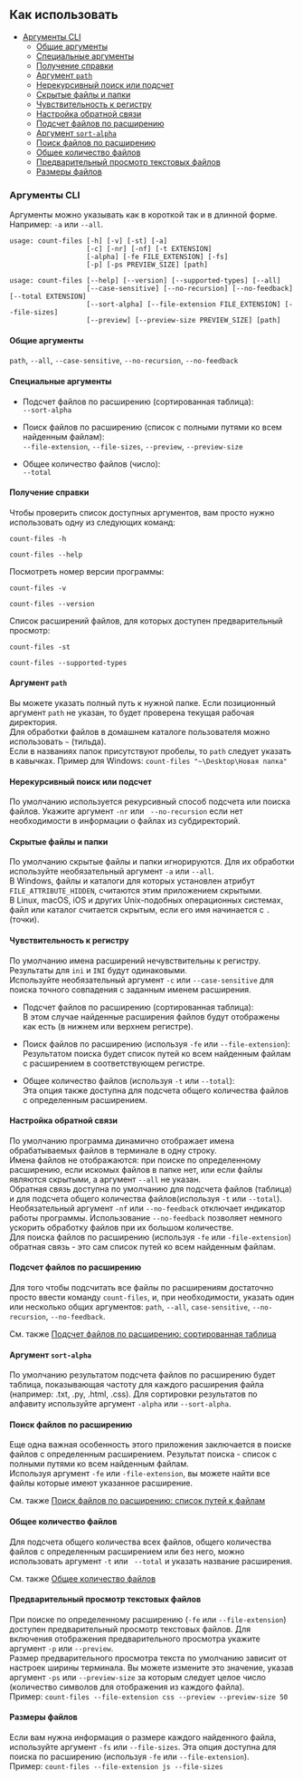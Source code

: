 ## Как использовать

- [Аргументы CLI](#Аргументы-cli)
   - [Общие аргументы](#Общие-аргументы)
   - [Специальные аргументы](#Специальные-аргументы)
   - [Получение справки](#Получение-справки)
   - [Аргумент `path`](#Аргумент-path)
   - [Нерекурсивный поиск или подсчет](#Нерекурсивный-поиск-или-подсчет)
   - [Скрытые файлы и папки](#Скрытые-файлы-и-папки)
   - [Чувствительность к регистру](#Чувствительность-к-регистру)
   - [Настройка обратной связи](#Настройка-обратной-связи)
   - [Подсчет файлов по расширению](#Подсчет-файлов-по-расширению)
   - [Аргумент `sort-alpha`](#Аргумент-sort-alpha)
   - [Поиск файлов по расширению](#Поиск-файлов-по-расширению)
   - [Общее количество файлов](#Общее-количество-файлов)
   - [Предварительный просмотр текстовых файлов](#Предварительный-просмотр-текстовых-файлов)
   - [Размеры файлов](#Размеры-файлов)

### Аргументы CLI

Аргументы можно указывать как в короткой так и в длинной форме. 
Например: `-a` или `--all`.

```
usage: count-files [-h] [-v] [-st] [-a]
                   [-c] [-nr] [-nf] [-t EXTENSION]
                   [-alpha] [-fe FILE_EXTENSION] [-fs]
                   [-p] [-ps PREVIEW_SIZE] [path]
```

```
usage: count-files [--help] [--version] [--supported-types] [--all]
                   [--case-sensitive] [--no-recursion] [--no-feedback] [--total EXTENSION]
                   [--sort-alpha] [--file-extension FILE_EXTENSION] [--file-sizes]
                   [--preview] [--preview-size PREVIEW_SIZE] [path]
```

#### Общие аргументы

`path`, `--all`, `--case-sensitive`, `--no-recursion`, `--no-feedback`

#### Специальные аргументы

- Подсчет файлов по расширению (сортированная таблица):  
  `--sort-alpha`

- Поиск файлов по расширению (список с полными путями ко всем найденным файлам):  
  `--file-extension`, `--file-sizes`, `--preview`, `--preview-size`

- Общее количество файлов (число):  
  `--total`

#### Получение справки

Чтобы проверить список доступных аргументов, 
вам просто нужно использовать одну из следующих команд:

```
count-files -h
```

```
count-files --help
```

Посмотреть номер версии программы:

```
count-files -v
```

```
count-files --version
```

Список расширений файлов, 
для которых доступен предварительный просмотр:

```
count-files -st
```

```
count-files --supported-types
```

#### Аргумент `path`

Вы можете указать полный путь к нужной папке. 
Если позиционный аргумент `path` не указан, 
то будет проверена текущая рабочая директория.  
Для обработки файлов в домашнем каталоге пользователя 
можно использовать `~` (тильда).  
Если в названиях папок присутствуют пробелы, 
то `path` следует указать в кавычках. 
Пример для Windows: `count-files "~\Desktop\Новая папка"`

#### Нерекурсивный поиск или подсчет

По умолчанию используется рекурсивный способ подсчета или поиска файлов. 
Укажите аргумент `-nr` или ` --no-recursion` 
если нет необходимости в информации о файлах из субдиректорий.

#### Скрытые файлы и папки

По умолчанию скрытые файлы и папки игнорируются. 
Для их обработки используйте необязательный аргумент `-a` или `--all`.  
В Windows, файлы и каталоги 
для которых установлен атрибут `FILE_ATTRIBUTE_HIDDEN`, 
считаются этим приложением скрытыми.  
В Linux, macOS, iOS и других Unix-подобных операционных системах, 
файл или каталог считается скрытым, 
если его имя начинается с `.` (точки).

#### Чувствительность к регистру

По умолчанию имена расширений нечувствительны к регистру. 
Результаты для `ini` и `INI` будут одинаковыми.  
Используйте необязательный аргумент `-c` или `--case-sensitive` 
для поиска точного совпадения с заданным именем расширения.

- Подсчет файлов по расширению (сортированная таблица):  
В этом случае найденные расширения файлов будут отображены как есть 
(в нижнем или верхнем регистре).

- Поиск файлов по расширению (используя `-fe` или `--file-extension`):  
Результатом поиска будет список путей ко всем найденным файлам 
с расширением в соответствующем регистре.

- Общее количество файлов (используя `-t` или `--total`):  
Эта опция также доступна для подсчета общего количества файлов 
с определенным расширением.

#### Настройка обратной связи

По умолчанию программа динамично отображает имена обрабатываемых файлов 
в терминале в одну строку.  
Имена файлов не отображаются: 
при поиске по определенному расширению, если искомых файлов в папке нет, 
или если файлы являются скрытыми, а аргумент `--all` не указан.  
Обратная связь доступна по умолчанию для подсчета файлов (таблица) и 
для подсчета общего количества файлов(используя `-t` или `--total`).  
Необязательный аргумент `-nf` или `--no-feedback` 
отключает индикатор работы программы. 
Использование `--no-feedback` позволяет немного ускорить обработку файлов 
при их большом количестве.  
Для поиска файлов по расширению (используя `-fe` или `-file-extension`) 
обратная связь - это сам список путей ко всем найденным файлам.

#### Подсчет файлов по расширению

Для того чтобы подсчитать все файлы по расширениям 
достаточно просто ввести команду `count-files`, и, 
при необходимости, указать один или несколько общих аргументов: 
`path`, `--all`, `case-sensitive`, `--no-recursion`, `--no-feedback`.

См. также [Подсчет файлов по расширению: сортированная таблица](https://github.com/victordomingos/Count-files/tree/master/docs/documentation_ru/examples.md#Подсчет-файлов-по-расширению-сортированная-таблица)

#### Аргумент `sort-alpha`

По умолчанию результатом подсчета файлов по расширению будет таблица, 
показывающая частоту для каждого расширения файла 
(например: .txt, .py, .html, .css). 
Для сортировки результатов по алфавиту 
используйте аргумент `-alpha` или `--sort-alpha`.

#### Поиск файлов по расширению

Еще одна важная особенность этого приложения 
заключается в поиске файлов с определенным расширением. 
Результат поиска - список с полными путями ко всем найденным файлам.  
Используя аргумент `-fe` или `-file-extension`, 
вы можете найти все файлы которые имеют указанное расширение.

См. также [Поиск файлов по расширению: список путей к файлам](https://github.com/victordomingos/Count-files/tree/master/docs/documentation_ru/examples.md#Поиск-файлов-по-расширению-список-путей-к-файлам)

#### Общее количество файлов

Для подсчета общего количества всех файлов, 
общего количества файлов с определенным расширением или без него, 
можно использовать аргумент `-t` или ` --total` 
и указать название расширения.

См. также [Общее количество файлов](https://github.com/victordomingos/Count-files/tree/master/docs/documentation_ru/examples.md#Общее-количество-файлов)

#### Предварительный просмотр текстовых файлов

При поиске по определенному расширению (`-fe` или `--file-extension`) 
доступен предварительный просмотр текстовых файлов. 
Для включения отображения предварительного просмотра укажите аргумент `-p` или `--preview`.  
Размер предварительного просмотра текста 
по умолчанию зависит от настроек ширины терминала. 
Вы можете измените это значение, указав аргумент `-ps` или `--preview-size` 
за которым следует целое число 
(количество символов для отображения из каждого файла).  
Пример: `count-files --file-extension css --preview --preview-size 50`

#### Размеры файлов

Если вам нужна информация о размере каждого найденного файла, 
используйте аргумент `-fs` или `--file-sizes`. 
Эта опция доступна для поиска по расширению 
(используя `-fe` или `--file-extension`).  
Пример: `count-files --file-extension js --file-sizes`

